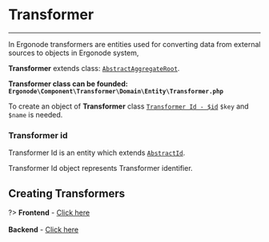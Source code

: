 # Transformer

-----

In Ergonode transformers are entities used for converting data from external sources to objects in Ergonode system,

**Transformer** extends class: [`AbstractAggregateRoot`](backend/modules/core.md#abstractaggregateroot).

**Transformer class can be founded:<br> `Ergonode\Component\Transformer\Domain\Entity\Transformer.php`**

To create an object of **Transformer** class [`Transformer Id - $id`](#transformer-id) `$key` and `$name` is needed.



### Transformer id 

Transformer Id is an entity which extends [`AbstractId`](backend/modules/core.md#abstractid).

Transformer Id object represents Transformer identifier.

## Creating Transformers
 
?> **Frontend** - [Click here](frontend/modules/transformer.md) <br><br> **Backend** - [Click here](backend/generators.md#transformer-generator) 


